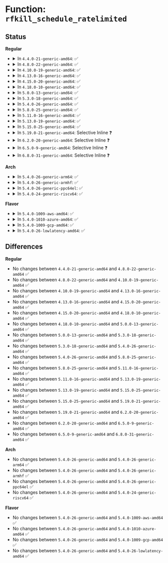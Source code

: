 # Function: <code>rfkill_schedule_ratelimited</code>

## Status
<b>Regular</b>
<ul>
<li>
<details>
<summary>In <code>4.4.0-21-generic-amd64</code>: ✅</summary>

```c
void rfkill_schedule_ratelimited()
```

```json
{
  "name": "rfkill_schedule_ratelimited",
  "collision_type": "Unique Static",
  "inline_type": "No",
  "funcs": [
    {
      "addr": 18446744071587308928,
      "name": "rfkill_schedule_ratelimited",
      "external": false,
      "loc": "net/rfkill/input.c:149",
      "file": "net/rfkill/input.c",
      "inline": "seen, unknown",
      "caller_inline": [],
      "caller_func": [
        "net/rfkill/input.c:rfkill_schedule_global_op"
      ]
    }
  ],
  "symbols": [
    {
      "addr": 18446744071587308928,
      "name": "rfkill_schedule_ratelimited",
      "section": ".text",
      "bind": "STB_LOCAL",
      "size": 84
    }
  ]
}
```
</details>
</li>
<li>
<details>
<summary>In <code>4.8.0-22-generic-amd64</code>: ✅</summary>

```c
void rfkill_schedule_ratelimited()
```

```json
{
  "name": "rfkill_schedule_ratelimited",
  "collision_type": "Unique Static",
  "inline_type": "No",
  "funcs": [
    {
      "addr": 18446744071587779680,
      "name": "rfkill_schedule_ratelimited",
      "external": false,
      "loc": "net/rfkill/input.c:149",
      "file": "net/rfkill/input.c",
      "inline": "seen, unknown",
      "caller_inline": [],
      "caller_func": [
        "net/rfkill/input.c:rfkill_schedule_global_op"
      ]
    }
  ],
  "symbols": [
    {
      "addr": 18446744071587779680,
      "name": "rfkill_schedule_ratelimited",
      "section": ".text",
      "bind": "STB_LOCAL",
      "size": 84
    }
  ]
}
```
</details>
</li>
<li>
<details>
<summary>In <code>4.10.0-19-generic-amd64</code>: ✅</summary>

```c
void rfkill_schedule_ratelimited()
```

```json
{
  "name": "rfkill_schedule_ratelimited",
  "collision_type": "Unique Static",
  "inline_type": "No",
  "funcs": [
    {
      "addr": 18446744071587994832,
      "name": "rfkill_schedule_ratelimited",
      "external": false,
      "loc": "net/rfkill/input.c:149",
      "file": "net/rfkill/input.c",
      "inline": "seen, unknown",
      "caller_inline": [],
      "caller_func": [
        "net/rfkill/input.c:rfkill_schedule_global_op"
      ]
    }
  ],
  "symbols": [
    {
      "addr": 18446744071587994832,
      "name": "rfkill_schedule_ratelimited",
      "section": ".text",
      "bind": "STB_LOCAL",
      "size": 84
    }
  ]
}
```
</details>
</li>
<li>
<details>
<summary>In <code>4.13.0-16-generic-amd64</code>: ✅</summary>

```c
void rfkill_schedule_ratelimited()
```

```json
{
  "name": "rfkill_schedule_ratelimited",
  "collision_type": "Unique Static",
  "inline_type": "No",
  "funcs": [
    {
      "addr": 18446744071588153056,
      "name": "rfkill_schedule_ratelimited",
      "external": false,
      "loc": "net/rfkill/input.c:149",
      "file": "net/rfkill/input.c",
      "inline": "seen, unknown",
      "caller_inline": [],
      "caller_func": [
        "net/rfkill/input.c:rfkill_schedule_global_op"
      ]
    }
  ],
  "symbols": [
    {
      "addr": 18446744071588153056,
      "name": "rfkill_schedule_ratelimited",
      "section": ".text",
      "bind": "STB_LOCAL",
      "size": 84
    }
  ]
}
```
</details>
</li>
<li>
<details>
<summary>In <code>4.15.0-20-generic-amd64</code>: ✅</summary>

```c
void rfkill_schedule_ratelimited()
```

```json
{
  "name": "rfkill_schedule_ratelimited",
  "collision_type": "Unique Static",
  "inline_type": "No",
  "funcs": [
    {
      "addr": 18446744071588701168,
      "name": "rfkill_schedule_ratelimited",
      "external": false,
      "loc": "net/rfkill/input.c:149",
      "file": "net/rfkill/input.c",
      "inline": "seen, unknown",
      "caller_inline": [],
      "caller_func": [
        "net/rfkill/input.c:rfkill_schedule_global_op"
      ]
    }
  ],
  "symbols": [
    {
      "addr": 18446744071588701168,
      "name": "rfkill_schedule_ratelimited",
      "section": ".text",
      "bind": "STB_LOCAL",
      "size": 84
    }
  ]
}
```
</details>
</li>
<li>
<details>
<summary>In <code>4.18.0-10-generic-amd64</code>: ✅</summary>

```c
void rfkill_schedule_ratelimited()
```

```json
{
  "name": "rfkill_schedule_ratelimited",
  "collision_type": "Unique Static",
  "inline_type": "No",
  "funcs": [
    {
      "addr": 18446744071589067984,
      "name": "rfkill_schedule_ratelimited",
      "external": false,
      "loc": "net/rfkill/input.c:149",
      "file": "net/rfkill/input.c",
      "inline": "seen, unknown",
      "caller_inline": [],
      "caller_func": [
        "net/rfkill/input.c:rfkill_schedule_global_op"
      ]
    }
  ],
  "symbols": [
    {
      "addr": 18446744071589067984,
      "name": "rfkill_schedule_ratelimited",
      "section": ".text",
      "bind": "STB_LOCAL",
      "size": 84
    }
  ]
}
```
</details>
</li>
<li>
<details>
<summary>In <code>5.0.0-13-generic-amd64</code>: ✅</summary>

```c
void rfkill_schedule_ratelimited()
```

```json
{
  "name": "rfkill_schedule_ratelimited",
  "collision_type": "Unique Static",
  "inline_type": "No",
  "funcs": [
    {
      "addr": 18446744071589293680,
      "name": "rfkill_schedule_ratelimited",
      "external": false,
      "loc": "net/rfkill/input.c:149",
      "file": "net/rfkill/input.c",
      "inline": "seen, unknown",
      "caller_inline": [],
      "caller_func": [
        "net/rfkill/input.c:rfkill_schedule_global_op"
      ]
    }
  ],
  "symbols": [
    {
      "addr": 18446744071589293680,
      "name": "rfkill_schedule_ratelimited",
      "section": ".text",
      "bind": "STB_LOCAL",
      "size": 84
    }
  ]
}
```
</details>
</li>
<li>
<details>
<summary>In <code>5.3.0-18-generic-amd64</code>: ✅</summary>

```c
void rfkill_schedule_ratelimited()
```

```json
{
  "name": "rfkill_schedule_ratelimited",
  "collision_type": "Unique Static",
  "inline_type": "No",
  "funcs": [
    {
      "addr": 18446744071589749680,
      "name": "rfkill_schedule_ratelimited",
      "external": false,
      "loc": "net/rfkill/input.c:146",
      "file": "net/rfkill/input.c",
      "inline": "seen, unknown",
      "caller_inline": [],
      "caller_func": [
        "net/rfkill/input.c:rfkill_schedule_global_op"
      ]
    }
  ],
  "symbols": [
    {
      "addr": 18446744071589749680,
      "name": "rfkill_schedule_ratelimited",
      "section": ".text",
      "bind": "STB_LOCAL",
      "size": 84
    }
  ]
}
```
</details>
</li>
<li>
<details>
<summary>In <code>5.4.0-26-generic-amd64</code>: ✅</summary>

```c
void rfkill_schedule_ratelimited()
```

```json
{
  "name": "rfkill_schedule_ratelimited",
  "collision_type": "Unique Static",
  "inline_type": "No",
  "funcs": [
    {
      "addr": 18446744071589973712,
      "name": "rfkill_schedule_ratelimited",
      "external": false,
      "loc": "net/rfkill/input.c:146",
      "file": "net/rfkill/input.c",
      "inline": "seen, unknown",
      "caller_inline": [],
      "caller_func": [
        "net/rfkill/input.c:rfkill_schedule_global_op"
      ]
    }
  ],
  "symbols": [
    {
      "addr": 18446744071589973712,
      "name": "rfkill_schedule_ratelimited",
      "section": ".text",
      "bind": "STB_LOCAL",
      "size": 84
    }
  ]
}
```
</details>
</li>
<li>
<details>
<summary>In <code>5.8.0-25-generic-amd64</code>: ✅</summary>

```c
void rfkill_schedule_ratelimited()
```

```json
{
  "name": "rfkill_schedule_ratelimited",
  "collision_type": "Unique Static",
  "inline_type": "No",
  "funcs": [
    {
      "addr": 18446744071591004160,
      "name": "rfkill_schedule_ratelimited",
      "external": false,
      "loc": "net/rfkill/input.c:146",
      "file": "net/rfkill/input.c",
      "inline": "seen, unknown",
      "caller_inline": [],
      "caller_func": [
        "net/rfkill/input.c:rfkill_schedule_global_op"
      ]
    }
  ],
  "symbols": [
    {
      "addr": 18446744071591004160,
      "name": "rfkill_schedule_ratelimited",
      "section": ".text",
      "bind": "STB_LOCAL",
      "size": 84
    }
  ]
}
```
</details>
</li>
<li>
<details>
<summary>In <code>5.11.0-16-generic-amd64</code>: ✅</summary>

```c
void rfkill_schedule_ratelimited()
```

```json
{
  "name": "rfkill_schedule_ratelimited",
  "collision_type": "Unique Static",
  "inline_type": "No",
  "funcs": [
    {
      "addr": 18446744071591068880,
      "name": "rfkill_schedule_ratelimited",
      "external": false,
      "loc": "net/rfkill/input.c:146",
      "file": "net/rfkill/input.c",
      "inline": "seen, unknown",
      "caller_inline": [],
      "caller_func": [
        "net/rfkill/input.c:rfkill_schedule_global_op"
      ]
    }
  ],
  "symbols": [
    {
      "addr": 18446744071591068880,
      "name": "rfkill_schedule_ratelimited",
      "section": ".text",
      "bind": "STB_LOCAL",
      "size": 84
    }
  ]
}
```
</details>
</li>
<li>
<details>
<summary>In <code>5.13.0-19-generic-amd64</code>: ✅</summary>

```c
void rfkill_schedule_ratelimited()
```

```json
{
  "name": "rfkill_schedule_ratelimited",
  "collision_type": "Unique Static",
  "inline_type": "No",
  "funcs": [
    {
      "addr": 18446744071590999648,
      "name": "rfkill_schedule_ratelimited",
      "external": false,
      "loc": "net/rfkill/input.c:146",
      "file": "net/rfkill/input.c",
      "inline": "seen, unknown",
      "caller_inline": [],
      "caller_func": [
        "net/rfkill/input.c:rfkill_schedule_global_op"
      ]
    }
  ],
  "symbols": [
    {
      "addr": 18446744071590999648,
      "name": "rfkill_schedule_ratelimited",
      "section": ".text",
      "bind": "STB_LOCAL",
      "size": 84
    }
  ]
}
```
</details>
</li>
<li>
<details>
<summary>In <code>5.15.0-25-generic-amd64</code>: ✅</summary>

```c
void rfkill_schedule_ratelimited()
```

```json
{
  "name": "rfkill_schedule_ratelimited",
  "collision_type": "Unique Static",
  "inline_type": "No",
  "funcs": [
    {
      "addr": 18446744071591838032,
      "name": "rfkill_schedule_ratelimited",
      "external": false,
      "loc": "net/rfkill/input.c:146",
      "file": "net/rfkill/input.c",
      "inline": "seen, unknown",
      "caller_inline": [],
      "caller_func": [
        "net/rfkill/input.c:rfkill_schedule_global_op"
      ]
    }
  ],
  "symbols": [
    {
      "addr": 18446744071591838032,
      "name": "rfkill_schedule_ratelimited",
      "section": ".text",
      "bind": "STB_LOCAL",
      "size": 84
    }
  ]
}
```
</details>
</li>
<li>
<details>
<summary>In <code>5.19.0-21-generic-amd64</code>: Selective Inline ❓</summary>

```c
void rfkill_schedule_ratelimited()
```

```json
{
  "name": "rfkill_schedule_ratelimited",
  "collision_type": "Unique Static",
  "inline_type": "Selective",
  "funcs": [
    {
      "addr": 18446744071593553328,
      "name": "rfkill_schedule_ratelimited",
      "external": false,
      "loc": "net/rfkill/input.c:146",
      "file": "net/rfkill/input.c",
      "inline": "not declared, inlined",
      "caller_inline": [],
      "caller_func": [
        "net/rfkill/input.c:rfkill_schedule_global_op"
      ]
    }
  ],
  "symbols": [
    {
      "addr": 18446744071593553328,
      "name": "rfkill_schedule_ratelimited",
      "section": ".text",
      "bind": "STB_LOCAL",
      "size": 110
    }
  ]
}
```
</details>
</li>
<li>
<details>
<summary>In <code>6.2.0-20-generic-amd64</code>: Selective Inline ❓</summary>

```c
void rfkill_schedule_ratelimited()
```

```json
{
  "name": "rfkill_schedule_ratelimited",
  "collision_type": "Unique Static",
  "inline_type": "Selective",
  "funcs": [
    {
      "addr": 18446744071595475360,
      "name": "rfkill_schedule_ratelimited",
      "external": false,
      "loc": "net/rfkill/input.c:146",
      "file": "net/rfkill/input.c",
      "inline": "not declared, inlined",
      "caller_inline": [],
      "caller_func": [
        "net/rfkill/input.c:rfkill_schedule_global_op"
      ]
    }
  ],
  "symbols": [
    {
      "addr": 18446744071595475360,
      "name": "rfkill_schedule_ratelimited",
      "section": ".text",
      "bind": "STB_LOCAL",
      "size": 110
    }
  ]
}
```
</details>
</li>
<li>
<details>
<summary>In <code>6.5.0-9-generic-amd64</code>: Selective Inline ❓</summary>

```c
void rfkill_schedule_ratelimited()
```

```json
{
  "name": "rfkill_schedule_ratelimited",
  "collision_type": "Unique Static",
  "inline_type": "Selective",
  "funcs": [
    {
      "addr": 18446744071595982464,
      "name": "rfkill_schedule_ratelimited",
      "external": false,
      "loc": "net/rfkill/input.c:146",
      "file": "net/rfkill/input.c",
      "inline": "not declared, inlined",
      "caller_inline": [],
      "caller_func": [
        "net/rfkill/input.c:rfkill_schedule_global_op"
      ]
    }
  ],
  "symbols": [
    {
      "addr": 18446744071595982464,
      "name": "rfkill_schedule_ratelimited",
      "section": ".text",
      "bind": "STB_LOCAL",
      "size": 110
    }
  ]
}
```
</details>
</li>
<li>
<details>
<summary>In <code>6.8.0-31-generic-amd64</code>: Selective Inline ❓</summary>

```c
void rfkill_schedule_ratelimited()
```

```json
{
  "name": "rfkill_schedule_ratelimited",
  "collision_type": "Unique Static",
  "inline_type": "Selective",
  "funcs": [
    {
      "addr": 18446744071596845440,
      "name": "rfkill_schedule_ratelimited",
      "external": false,
      "loc": "net/rfkill/input.c:146",
      "file": "net/rfkill/input.c",
      "inline": "not declared, inlined",
      "caller_inline": [],
      "caller_func": [
        "net/rfkill/input.c:rfkill_schedule_global_op"
      ]
    }
  ],
  "symbols": [
    {
      "addr": 18446744071596845440,
      "name": "rfkill_schedule_ratelimited",
      "section": ".text",
      "bind": "STB_LOCAL",
      "size": 116
    }
  ]
}
```
</details>
</li>
</ul>
<b>Arch</b>
<ul>
<li>
<details>
<summary>In <code>5.4.0-26-generic-arm64</code>: ✅</summary>

```c
void rfkill_schedule_ratelimited()
```

```json
{
  "name": "rfkill_schedule_ratelimited",
  "collision_type": "Unique Static",
  "inline_type": "No",
  "funcs": [
    {
      "addr": 18446603336503711880,
      "name": "rfkill_schedule_ratelimited",
      "external": false,
      "loc": "net/rfkill/input.c:146",
      "file": "net/rfkill/input.c",
      "inline": "seen, unknown",
      "caller_inline": [],
      "caller_func": [
        "net/rfkill/input.c:rfkill_schedule_global_op"
      ]
    }
  ],
  "symbols": [
    {
      "addr": 18446603336503711880,
      "name": "rfkill_schedule_ratelimited",
      "section": ".text",
      "bind": "STB_LOCAL",
      "size": 104
    }
  ]
}
```
</details>
</li>
<li>
<details>
<summary>In <code>5.4.0-26-generic-armhf</code>: ✅</summary>

```c
void rfkill_schedule_ratelimited()
```

```json
{
  "name": "rfkill_schedule_ratelimited",
  "collision_type": "Unique Static",
  "inline_type": "No",
  "funcs": [
    {
      "addr": 3236345092,
      "name": "rfkill_schedule_ratelimited",
      "external": false,
      "loc": "net/rfkill/input.c:146",
      "file": "net/rfkill/input.c",
      "inline": "seen, unknown",
      "caller_inline": [],
      "caller_func": [
        "net/rfkill/input.c:rfkill_schedule_global_op"
      ]
    }
  ],
  "symbols": [
    {
      "addr": 3236345092,
      "name": "rfkill_schedule_ratelimited",
      "section": ".text",
      "bind": "STB_LOCAL",
      "size": 104
    }
  ]
}
```
</details>
</li>
<li>
<details>
<summary>In <code>5.4.0-26-generic-ppc64el</code>: ✅</summary>

```c
void rfkill_schedule_ratelimited()
```

```json
{
  "name": "rfkill_schedule_ratelimited",
  "collision_type": "Unique Static",
  "inline_type": "No",
  "funcs": [
    {
      "addr": 13835058055297545472,
      "name": "rfkill_schedule_ratelimited",
      "external": false,
      "loc": "net/rfkill/input.c:146",
      "file": "net/rfkill/input.c",
      "inline": "seen, unknown",
      "caller_inline": [],
      "caller_func": [
        "net/rfkill/input.c:rfkill_schedule_global_op"
      ]
    }
  ],
  "symbols": [
    {
      "addr": 13835058055297545472,
      "name": "rfkill_schedule_ratelimited",
      "section": ".text",
      "bind": "STB_LOCAL",
      "size": 152
    }
  ]
}
```
</details>
</li>
<li>
<details>
<summary>In <code>5.4.0-24-generic-riscv64</code>: ✅</summary>

```c
void rfkill_schedule_ratelimited()
```

```json
{
  "name": "rfkill_schedule_ratelimited",
  "collision_type": "Unique Static",
  "inline_type": "No",
  "funcs": [
    {
      "addr": 18446743936279639652,
      "name": "rfkill_schedule_ratelimited",
      "external": false,
      "loc": "net/rfkill/input.c:146",
      "file": "net/rfkill/input.c",
      "inline": "seen, unknown",
      "caller_inline": [],
      "caller_func": [
        "net/rfkill/input.c:rfkill_schedule_global_op"
      ]
    }
  ],
  "symbols": [
    {
      "addr": 18446743936279639652,
      "name": "rfkill_schedule_ratelimited",
      "section": ".text",
      "bind": "STB_LOCAL",
      "size": 106
    }
  ]
}
```
</details>
</li>
</ul>
<b>Flavor</b>
<ul>
<li>
<details>
<summary>In <code>5.4.0-1009-aws-amd64</code>: ✅</summary>

```c
void rfkill_schedule_ratelimited()
```

```json
{
  "name": "rfkill_schedule_ratelimited",
  "collision_type": "Unique Static",
  "inline_type": "No",
  "funcs": [
    {
      "addr": 18446744071589577312,
      "name": "rfkill_schedule_ratelimited",
      "external": false,
      "loc": "net/rfkill/input.c:146",
      "file": "net/rfkill/input.c",
      "inline": "seen, unknown",
      "caller_inline": [],
      "caller_func": [
        "net/rfkill/input.c:rfkill_schedule_global_op"
      ]
    }
  ],
  "symbols": [
    {
      "addr": 18446744071589577312,
      "name": "rfkill_schedule_ratelimited",
      "section": ".text",
      "bind": "STB_LOCAL",
      "size": 84
    }
  ]
}
```
</details>
</li>
<li>
<details>
<summary>In <code>5.4.0-1010-azure-amd64</code>: ✅</summary>

```c
void rfkill_schedule_ratelimited()
```

```json
{
  "name": "rfkill_schedule_ratelimited",
  "collision_type": "Unique Static",
  "inline_type": "No",
  "funcs": [
    {
      "addr": 18446744071589301888,
      "name": "rfkill_schedule_ratelimited",
      "external": false,
      "loc": "net/rfkill/input.c:146",
      "file": "net/rfkill/input.c",
      "inline": "seen, unknown",
      "caller_inline": [],
      "caller_func": [
        "net/rfkill/input.c:rfkill_schedule_global_op"
      ]
    }
  ],
  "symbols": [
    {
      "addr": 18446744071589301888,
      "name": "rfkill_schedule_ratelimited",
      "section": ".text",
      "bind": "STB_LOCAL",
      "size": 84
    }
  ]
}
```
</details>
</li>
<li>
<details>
<summary>In <code>5.4.0-1009-gcp-amd64</code>: ✅</summary>

```c
void rfkill_schedule_ratelimited()
```

```json
{
  "name": "rfkill_schedule_ratelimited",
  "collision_type": "Unique Static",
  "inline_type": "No",
  "funcs": [
    {
      "addr": 18446744071590019344,
      "name": "rfkill_schedule_ratelimited",
      "external": false,
      "loc": "net/rfkill/input.c:146",
      "file": "net/rfkill/input.c",
      "inline": "seen, unknown",
      "caller_inline": [],
      "caller_func": [
        "net/rfkill/input.c:rfkill_schedule_global_op"
      ]
    }
  ],
  "symbols": [
    {
      "addr": 18446744071590019344,
      "name": "rfkill_schedule_ratelimited",
      "section": ".text",
      "bind": "STB_LOCAL",
      "size": 84
    }
  ]
}
```
</details>
</li>
<li>
<details>
<summary>In <code>5.4.0-26-lowlatency-amd64</code>: ✅</summary>

```c
void rfkill_schedule_ratelimited()
```

```json
{
  "name": "rfkill_schedule_ratelimited",
  "collision_type": "Unique Static",
  "inline_type": "No",
  "funcs": [
    {
      "addr": 18446744071590069744,
      "name": "rfkill_schedule_ratelimited",
      "external": false,
      "loc": "net/rfkill/input.c:146",
      "file": "net/rfkill/input.c",
      "inline": "seen, unknown",
      "caller_inline": [],
      "caller_func": [
        "net/rfkill/input.c:rfkill_schedule_global_op"
      ]
    }
  ],
  "symbols": [
    {
      "addr": 18446744071590069744,
      "name": "rfkill_schedule_ratelimited",
      "section": ".text",
      "bind": "STB_LOCAL",
      "size": 90
    }
  ]
}
```
</details>
</li>
</ul>

## Differences
<b>Regular</b>
<ul>
<li>
No changes between <code>4.4.0-21-generic-amd64</code> and <code>4.8.0-22-generic-amd64</code> ✅
</li>
<li>
No changes between <code>4.8.0-22-generic-amd64</code> and <code>4.10.0-19-generic-amd64</code> ✅
</li>
<li>
No changes between <code>4.10.0-19-generic-amd64</code> and <code>4.13.0-16-generic-amd64</code> ✅
</li>
<li>
No changes between <code>4.13.0-16-generic-amd64</code> and <code>4.15.0-20-generic-amd64</code> ✅
</li>
<li>
No changes between <code>4.15.0-20-generic-amd64</code> and <code>4.18.0-10-generic-amd64</code> ✅
</li>
<li>
No changes between <code>4.18.0-10-generic-amd64</code> and <code>5.0.0-13-generic-amd64</code> ✅
</li>
<li>
No changes between <code>5.0.0-13-generic-amd64</code> and <code>5.3.0-18-generic-amd64</code> ✅
</li>
<li>
No changes between <code>5.3.0-18-generic-amd64</code> and <code>5.4.0-26-generic-amd64</code> ✅
</li>
<li>
No changes between <code>5.4.0-26-generic-amd64</code> and <code>5.8.0-25-generic-amd64</code> ✅
</li>
<li>
No changes between <code>5.8.0-25-generic-amd64</code> and <code>5.11.0-16-generic-amd64</code> ✅
</li>
<li>
No changes between <code>5.11.0-16-generic-amd64</code> and <code>5.13.0-19-generic-amd64</code> ✅
</li>
<li>
No changes between <code>5.13.0-19-generic-amd64</code> and <code>5.15.0-25-generic-amd64</code> ✅
</li>
<li>
No changes between <code>5.15.0-25-generic-amd64</code> and <code>5.19.0-21-generic-amd64</code> ✅
</li>
<li>
No changes between <code>5.19.0-21-generic-amd64</code> and <code>6.2.0-20-generic-amd64</code> ✅
</li>
<li>
No changes between <code>6.2.0-20-generic-amd64</code> and <code>6.5.0-9-generic-amd64</code> ✅
</li>
<li>
No changes between <code>6.5.0-9-generic-amd64</code> and <code>6.8.0-31-generic-amd64</code> ✅
</li>
</ul>
<b>Arch</b>
<ul>
<li>
No changes between <code>5.4.0-26-generic-amd64</code> and <code>5.4.0-26-generic-arm64</code> ✅
</li>
<li>
No changes between <code>5.4.0-26-generic-amd64</code> and <code>5.4.0-26-generic-armhf</code> ✅
</li>
<li>
No changes between <code>5.4.0-26-generic-amd64</code> and <code>5.4.0-26-generic-ppc64el</code> ✅
</li>
<li>
No changes between <code>5.4.0-26-generic-amd64</code> and <code>5.4.0-24-generic-riscv64</code> ✅
</li>
</ul>
<b>Flavor</b>
<ul>
<li>
No changes between <code>5.4.0-26-generic-amd64</code> and <code>5.4.0-1009-aws-amd64</code> ✅
</li>
<li>
No changes between <code>5.4.0-26-generic-amd64</code> and <code>5.4.0-1010-azure-amd64</code> ✅
</li>
<li>
No changes between <code>5.4.0-26-generic-amd64</code> and <code>5.4.0-1009-gcp-amd64</code> ✅
</li>
<li>
No changes between <code>5.4.0-26-generic-amd64</code> and <code>5.4.0-26-lowlatency-amd64</code> ✅
</li>
</ul>
